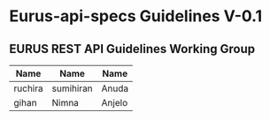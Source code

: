 # Eurus-api-specs Guidelines V-0.1

##  EURUS REST API Guidelines Working Group

Name | Name | Name |
---------------------------- | -------------------------------------- | ----------------------------------------
ruchira	                     |sumihiran	                              |   Anuda
gihan	                       |Nimna	                                  |Anjelo


